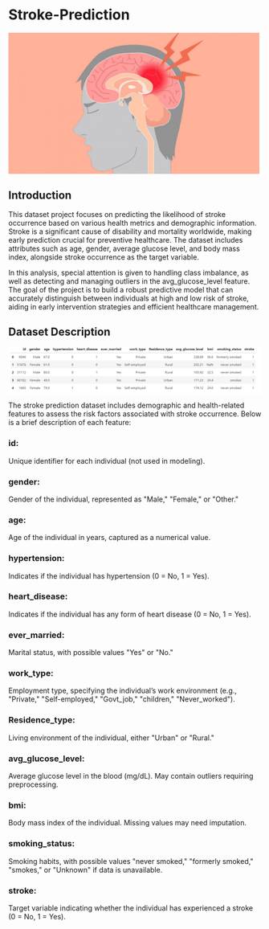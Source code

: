 # Stroke-Prediction
<img align="center" alt="Stroke" width="500" src="https://github.com/sanketpatil51/Stroke-Prediction/blob/main/stroke.jpg" >

## Introduction
This dataset project focuses on predicting the likelihood of stroke occurrence based on various health metrics and demographic information. Stroke is a significant cause of disability and mortality worldwide, making early prediction crucial for preventive healthcare. The dataset includes attributes such as age, gender, average glucose level, and body mass index, alongside stroke occurrence as the target variable.

In this analysis, special attention is given to handling class imbalance, as well as detecting and managing outliers in the avg_glucose_level feature. The goal of the project is to build a robust predictive model that can accurately distinguish between individuals at high and low risk of stroke, aiding in early intervention strategies and efficient healthcare management.

## Dataset Description
<img align="center" alt="Stroke" width="1000" src="https://github.com/sanketpatil51/Stroke-Prediction/blob/main/data.jpeg" >

The stroke prediction dataset includes demographic and health-related features to assess the risk factors associated with stroke occurrence. Below is a brief description of each feature:
### id: 
Unique identifier for each individual (not used in modeling).
### gender:
Gender of the individual, represented as "Male," "Female," or "Other."
### age: 
Age of the individual in years, captured as a numerical value.
### hypertension: 
Indicates if the individual has hypertension (0 = No, 1 = Yes).
### heart_disease: 
Indicates if the individual has any form of heart disease (0 = No, 1 = Yes).
### ever_married: 
Marital status, with possible values "Yes" or "No."
### work_type:
Employment type, specifying the individual’s work environment (e.g., "Private," "Self-employed," "Govt_job," "children," "Never_worked").
### Residence_type:
Living environment of the individual, either "Urban" or "Rural."
### avg_glucose_level:
Average glucose level in the blood (mg/dL). May contain outliers requiring preprocessing.
### bmi:
Body mass index of the individual. Missing values may need imputation.
### smoking_status: 
Smoking habits, with possible values "never smoked," "formerly smoked," "smokes," or "Unknown" if data is unavailable.
### stroke:
Target variable indicating whether the individual has experienced a stroke (0 = No, 1 = Yes).
